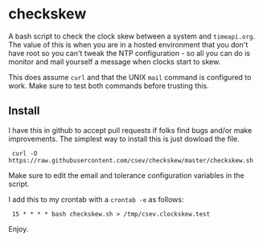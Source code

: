 # checkskew

A bash script to check the clock skew between a system and `timeapi.org`.  The value of this
is when you are in a hosted environment that you don't have root so you can't tweak the NTP
configuration - so all you can do is monitor and mail yourself a message when clocks
start to skew.

This does assume `curl` and that the UNIX `mail` command is configured to work.  Make sure to test
both commands before trusting this.

Install
-------

I have this in github to accept pull requests if folks find bugs and/or make improvements.
The simplest way to install this is just dowload the file. 

     curl -O https://raw.githubusercontent.com/csev/checkskew/master/checkskew.sh

Make sure to edit the email and tolerance configuration variables in the script.

I add this to my crontab with a `crontab -e` as follows:

     15 * * * * bash checkskew.sh > /tmp/csev.clockskew.test

Enjoy.
